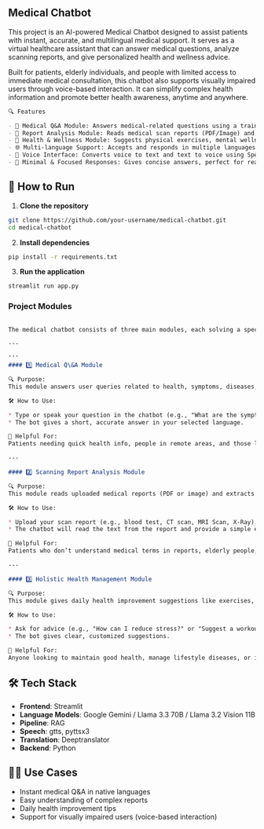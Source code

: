 ## Medical Chatbot
This project is an AI-powered Medical Chatbot designed to assist patients with instant, accurate, and multilingual medical support. It serves as a virtual healthcare assistant that can answer medical questions, analyze scanning reports, and give personalized health and wellness advice.

Built for patients, elderly individuals, and people with limited access to immediate medical consultation, this chatbot also supports visually impaired users through voice-based interaction. It can simplify complex health information and promote better health awareness, anytime and anywhere.

```markdown
🔍 Features

- 🧠 Medical Q&A Module: Answers medical-related questions using a trained LLM and using RAG Pipeline.
- 📄 Report Analysis Module: Reads medical scan reports (PDF/Image) and provides key insights finetuned LLM.
- 🌿 Health & Wellness Module: Suggests physical exercises, mental wellness tips, and health management advice.
- 🌐 Multi-language Support: Accepts and responds in multiple languages.
- 🎤 Voice Interface: Converts voice to text and text to voice using Speech-to-Text and Text-to-Speech.
- 💬 Minimal & Focused Responses: Gives concise answers, perfect for real-time assistance.

```

## 🚀 How to Run

1. **Clone the repository**
```bash
git clone https://github.com/your-username/medical-chatbot.git
cd medical-chatbot
````

2. **Install dependencies**

```bash
pip install -r requirements.txt
```

3. **Run the application**

```bash
streamlit run app.py
```
### Project Modules
```markdown

The medical chatbot consists of three main modules, each solving a specific problem in healthcare assistance:

---

'''
#### 1️⃣ Medical Q\&A Module

🔍 Purpose:
This module answers user queries related to health, symptoms, diseases, and general medical knowledge. It uses a Language Model (LLM) trained or prompted on medical data.

🛠️ How to Use:

* Type or speak your question in the chatbot (e.g., "What are the symptoms of diabetes?")
* The bot gives a short, accurate answer in your selected language.

👥 Helpful For:
Patients needing quick health info, people in remote areas, and those looking for trustworthy answers without searching online.

---

#### 2️⃣ Scanning Report Analysis Module

🔍 Purpose:
This module reads uploaded medical reports (PDF or image) and extracts important details. It uses OCR (Optical Character Recognition) to read text and NLP to interpret it.

🛠️ How to Use:

* Upload your scan report (e.g., blood test, CT scan, MRI Scan, X-Ray).
* The chatbot will read the text from the report and provide a simple explanation of key findings (e.g., "Your hemoglobin level is slightly low. It may indicate anemia.").

👥 Helpful For:
Patients who don’t understand medical terms in reports, elderly people, and those who want a second opinion in plain language.

---

#### 3️⃣ Holistic Health Management Module

🔍 Purpose:
This module gives daily health improvement suggestions like exercises, mental health tips, sleep routines, and food habits based on user needs or health conditions.

🛠️ How to Use:

* Ask for advice (e.g., "How can I reduce stress?" or "Suggest a workout plan for weight loss")
* The bot gives clear, customized suggestions.

👥 Helpful For:
Anyone looking to maintain good health, manage lifestyle diseases, or improve physical and mental well-being.

```


## 🛠️ Tech Stack

* **Frontend**: Streamlit
* **Language Models**: Google Gemini / Llama 3.3 70B / Llama 3.2 Vision 11B
* **Pipeline**: RAG
* **Speech**: gtts, pyttsx3
* **Translation**: Deeptranslator
* **Backend**: Python

## 👨‍⚕️ Use Cases

* Instant medical Q\&A in native languages
* Easy understanding of complex reports
* Daily health improvement tips
* Support for visually impaired users (voice-based interaction)



